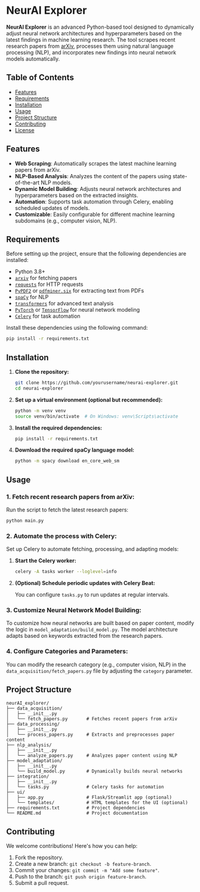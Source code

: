 

# **NeurAI Explorer**

**NeurAI Explorer** is an advanced Python-based tool designed to dynamically adjust neural network architectures and hyperparameters based on the latest findings in machine learning research. The tool scrapes recent research papers from [arXiv](https://arxiv.org/), processes them using natural language processing (NLP), and incorporates new findings into neural network models automatically.

## **Table of Contents**
- [Features](#features)
- [Requirements](#requirements)
- [Installation](#installation)
- [Usage](#usage)
- [Project Structure](#project-structure)
- [Contributing](#contributing)
- [License](#license)

## **Features**
- **Web Scraping**: Automatically scrapes the latest machine learning papers from arXiv.
- **NLP-Based Analysis**: Analyzes the content of the papers using state-of-the-art NLP models.
- **Dynamic Model Building**: Adjusts neural network architectures and hyperparameters based on the extracted insights.
- **Automation**: Supports task automation through Celery, enabling scheduled updates of models.
- **Customizable**: Easily configurable for different machine learning subdomains (e.g., computer vision, NLP).

## **Requirements**

Before setting up the project, ensure that the following dependencies are installed:

- Python 3.8+
- [`arxiv`](https://pypi.org/project/arxiv/) for fetching papers
- [`requests`](https://docs.python-requests.org/en/latest/) for HTTP requests
- [`PyPDF2`](https://pypi.org/project/PyPDF2/) or [`pdfminer.six`](https://pypi.org/project/pdfminer.six/) for extracting text from PDFs
- [`spaCy`](https://spacy.io/) for NLP
- [`transformers`](https://huggingface.co/transformers/) for advanced text analysis
- [`PyTorch`](https://pytorch.org/) or [`TensorFlow`](https://www.tensorflow.org/) for neural network modeling
- [`Celery`](https://docs.celeryproject.org/en/stable/) for task automation

Install these dependencies using the following command:

```bash
pip install -r requirements.txt
```

## **Installation**

1. **Clone the repository:**

   ```bash
   git clone https://github.com/yourusername/neurai-explorer.git
   cd neurai-explorer
   ```

2. **Set up a virtual environment (optional but recommended):**

   ```bash
   python -m venv venv
   source venv/bin/activate  # On Windows: venv\Scripts\activate
   ```

3. **Install the required dependencies:**

   ```bash
   pip install -r requirements.txt
   ```

4. **Download the required spaCy language model:**

   ```bash
   python -m spacy download en_core_web_sm
   ```

## **Usage**

### **1. Fetch recent research papers from arXiv:**

Run the script to fetch the latest research papers:

```bash
python main.py
```

### **2. Automate the process with Celery:**

Set up Celery to automate fetching, processing, and adapting models:

1. **Start the Celery worker:**

   ```bash
   celery -A tasks worker --loglevel=info
   ```

2. **(Optional) Schedule periodic updates with Celery Beat:**

   You can configure `tasks.py` to run updates at regular intervals.

### **3. Customize Neural Network Model Building:**

To customize how neural networks are built based on paper content, modify the logic in `model_adaptation/build_model.py`. The model architecture adapts based on keywords extracted from the research papers.

### **4. Configure Categories and Parameters:**

You can modify the research category (e.g., computer vision, NLP) in the `data_acquisition/fetch_papers.py` file by adjusting the `category` parameter.

## **Project Structure**

```
neurAI_explorer/
├── data_acquisition/
│   ├── __init__.py
│   └── fetch_papers.py       # Fetches recent papers from arXiv
├── data_processing/
│   ├── __init__.py
│   └── process_papers.py     # Extracts and preprocesses paper content
├── nlp_analysis/
│   ├── __init__.py
│   └── analyze_papers.py     # Analyzes paper content using NLP
├── model_adaptation/
│   ├── __init__.py
│   └── build_model.py        # Dynamically builds neural networks
├── integration/
│   ├── __init__.py
│   └── tasks.py              # Celery tasks for automation
├── ui/
│   ├── app.py                # Flask/Streamlit app (optional)
│   └── templates/            # HTML templates for the UI (optional)
├── requirements.txt          # Project dependencies
└── README.md                 # Project documentation
```

## **Contributing**

We welcome contributions! Here's how you can help:

1. Fork the repository.
2. Create a new branch: `git checkout -b feature-branch`.
3. Commit your changes: `git commit -m "Add some feature"`.
4. Push to the branch: `git push origin feature-branch`.
5. Submit a pull request.

